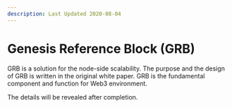 ```yaml
---
description: Last Updated 2020-08-04
---
```


# Genesis Reference Block (GRB)

GRB is a solution for the node-side scalability. The purpose and the design of GRB is written in the original white paper. GRB is the fundamental component and function for Web3 environment.

The details will be revealed after completion.
